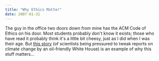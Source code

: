 ```yaml
---
title: "Why Ethics Matter"
date: 2007-01-31
---
```

The guy in the office two doors down from mine has the ACM Code of Ethics on his door.  Most students probably don't know it exists; those who have read it probably think it's a little bit cheesy, just as I did when I was their age.  But <a href="http://environment.newscientist.com/article.ns?id=dn11074">this story</a> (of scientists being pressured to tweak reports on climate change by an oil-friendly White House) is an example of why this stuff matters…
